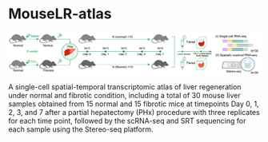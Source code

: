 # MouseLR-atlas

<img src='https://github.com/multitalk/MouseLR-atlas/blob/main/img/MouseLRatlas.png'>

A single-cell spatial-temporal transcriptomic atlas of liver regeneration under normal and fibrotic condition, including a total of 30 mouse liver samples obtained from 15 normal and 15 fibrotic mice at timepoints Day 0, 1, 2, 3, and 7 after a partial hepatectomy (PHx) procedure with three replicates for each time point, followed by the scRNA-seq and SRT sequencing for each sample using the Stereo-seq platform.

